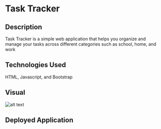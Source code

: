# Task Tracker

## Description

Task Tracker is a simple web application that helps you organize and manage your tasks across different categories such as school, home, and work

## Technologies Used
HTML, Javascript, and Bootstrap

## Visual

![alt text](<Screenshot 2024-10-03 at 7.45.04 PM.png>)

## Deployed Application

